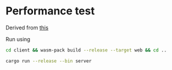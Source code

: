 # Performance test

Derived from [this](https://gist.github.com/RichAyotte/a7b8780341d5e75beca7)

Run using

```sh
cd client && wasm-pack build --release --target web && cd ..

cargo run --release --bin server
```

